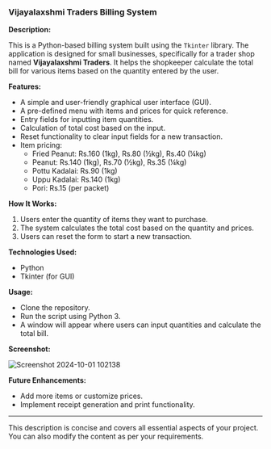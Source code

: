 ### Vijayalaxshmi Traders Billing System

**Description:**

This is a Python-based billing system built using the `Tkinter` library. The application is designed for small businesses, specifically for a trader shop named **Vijayalaxshmi Traders**. It helps the shopkeeper calculate the total bill for various items based on the quantity entered by the user.

**Features:**
- A simple and user-friendly graphical user interface (GUI).
- A pre-defined menu with items and prices for quick reference.
- Entry fields for inputting item quantities.
- Calculation of total cost based on the input.
- Reset functionality to clear input fields for a new transaction.
- Item pricing:
  - Fried Peanut: Rs.160 (1kg), Rs.80 (½kg), Rs.40 (¼kg)
  - Peanut: Rs.140 (1kg), Rs.70 (½kg), Rs.35 (¼kg)
  - Pottu Kadalai: Rs.90 (1kg)
  - Uppu Kadalai: Rs.140 (1kg)
  - Pori: Rs.15 (per packet)

**How It Works:**
1. Users enter the quantity of items they want to purchase.
2. The system calculates the total cost based on the quantity and prices.
3. Users can reset the form to start a new transaction.

**Technologies Used:**
- Python
- Tkinter (for GUI)

**Usage:**
- Clone the repository.
- Run the script using Python 3.
- A window will appear where users can input quantities and calculate the total bill.

**Screenshot:**

![Screenshot 2024-10-01 102138](https://github.com/user-attachments/assets/642200b2-10bd-461e-8f43-9a49001799b7)


**Future Enhancements:**
- Add more items or customize prices.
- Implement receipt generation and print functionality.

---

This description is concise and covers all essential aspects of your project. You can also modify the content as per your requirements.
